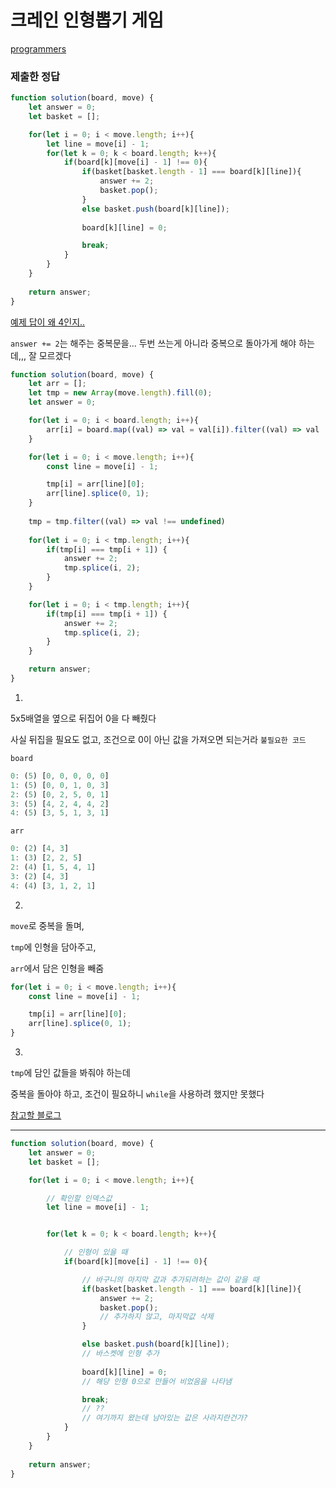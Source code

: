 # 크레인 인형뽑기 게임

[programmers](https://programmers.co.kr/learn/courses/30/lessons/64601)

### 제출한 정답
```js
function solution(board, move) {
    let answer = 0;
    let basket = [];

    for(let i = 0; i < move.length; i++){
        let line = move[i] - 1;
        for(let k = 0; k < board.length; k++){
            if(board[k][move[i] - 1] !== 0){
                if(basket[basket.length - 1] === board[k][line]){
                    answer += 2;
                    basket.pop();
                }
                else basket.push(board[k][line]);
                
                board[k][line] = 0;

                break;
            }
        }
    }
    
    return answer;
}
```


[예제 답이 왜 4인지..](https://velog.io/@ajufresh/%ED%94%84%EB%A1%9C%EA%B7%B8%EB%9E%98%EB%A8%B8%EC%8A%A4-%ED%81%AC%EB%A0%88%EC%9D%B8-%EC%9D%B8%ED%98%95%EB%BD%91%EA%B8%B0-%EA%B2%8C%EC%9E%84-%EB%AC%B8%EC%A0%9C%ED%92%80%EC%9D%B4-Java)


`answer += 2`는 해주는 중복문을... 두번 쓰는게 아니라 중복으로 돌아가게 해야 하는데,,, 잘 모르겠다

```js
function solution(board, move) {
    let arr = [];
    let tmp = new Array(move.length).fill(0);
    let answer = 0;

    for(let i = 0; i < board.length; i++){
        arr[i] = board.map((val) => val = val[i]).filter((val) => val !== 0);
    }

    for(let i = 0; i < move.length; i++){
        const line = move[i] - 1;

        tmp[i] = arr[line][0];
        arr[line].splice(0, 1);
    }
    
    tmp = tmp.filter((val) => val !== undefined)
    
    for(let i = 0; i < tmp.length; i++){
        if(tmp[i] === tmp[i + 1]) {
            answer += 2;
            tmp.splice(i, 2);
        }
    }

    for(let i = 0; i < tmp.length; i++){
        if(tmp[i] === tmp[i + 1]) {
            answer += 2;
            tmp.splice(i, 2);
        }
    }

    return answer;
}
```
1. 

5x5배열을 옆으로 뒤집어 0을 다 빼줬다

사실 뒤집을 필요도 없고, 조건으로 0이 아닌 값을 가져오면 되는거라 `불필요한 코드`

`board`
```js
0: (5) [0, 0, 0, 0, 0]
1: (5) [0, 0, 1, 0, 3]
2: (5) [0, 2, 5, 0, 1]
3: (5) [4, 2, 4, 4, 2]
4: (5) [3, 5, 1, 3, 1]
```

`arr`
```js
0: (2) [4, 3]
1: (3) [2, 2, 5]
2: (4) [1, 5, 4, 1]
3: (2) [4, 3]
4: (4) [3, 1, 2, 1]
```

2. 

`move`로 중복을 돌며, 

`tmp`에 인형을 담아주고,

`arr`에서 담은 인형을 빼줌
```js
for(let i = 0; i < move.length; i++){
    const line = move[i] - 1;

    tmp[i] = arr[line][0];
    arr[line].splice(0, 1);
}
```

3. 

`tmp`에 담인 값들을 봐줘야 하는데

중복을 돌아야 하고, 조건이 필요하니 `while`을 사용하려 했지만 못했다

[참고할 블로그](https://ghost4551.tistory.com/58)

---


```js
function solution(board, move) {
    let answer = 0;
    let basket = [];

    for(let i = 0; i < move.length; i++){

        // 확인할 인덱스값
        let line = move[i] - 1;


        for(let k = 0; k < board.length; k++){

            // 인형이 있을 때
            if(board[k][move[i] - 1] !== 0){

                // 바구니의 마지막 값과 추가되려하는 값이 같을 때
                if(basket[basket.length - 1] === board[k][line]){
                    answer += 2;
                    basket.pop();
                    // 추가하지 않고, 마지막값 삭제
                }

                else basket.push(board[k][line]);
                // 바스켓에 인형 추가
                
                board[k][line] = 0;
                // 해당 인형 0으로 만들어 비었음을 나타냄

                break;
                // ?? 
                // 여기까지 왔는데 남아있는 값은 사라지란건가?
            }
        }
    }
    
    return answer;
}
```
